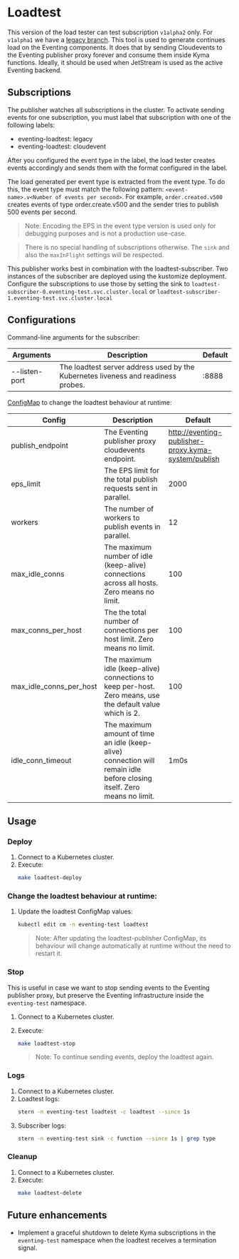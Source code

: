 # Loadtest

This version of the load tester can test subscription `v1alpha2` only. For `v1alpha1` we have a [legacy branch](https://github.com/kyma-project/eventing-tools/tree/loadtest-subscription-v1alpha1).
This tool is used to generate continues load on the Eventing components.
It does that by sending Cloudevents to the Eventing publisher proxy forever and consume them inside Kyma functions.
Ideally, it should be used when JetStream is used as the active Eventing backend.

## Subscriptions

The publisher watches all subscriptions in the cluster.
To activate sending events for one subscription, you must label that subscription with one of the following labels:
- eventing-loadtest: legacy 
- eventing-loadtest: cloudevent

After you configured the event type in the label, the load tester creates events accordingly and sends them with the format configured in the label.

The load generated per event type is extracted from the event type. To do this, the event type must match the following pattern:
`<event-name>.v<Number of events per second>`. For example, `order.created.v500` creates events of type order.create.v500 and the sender tries to publish 500 events per second.

> Note: Encoding the EPS in the event type version is used only for debugging purposes and is not a production use-case.

> There is no special handling of subscriptions otherwise. The `sink` and also the `maxInFlight` settings will be respected.

This publisher works best in combination with the loadtest-subscriber. Two instances of the subscriber are deployed using the kustomize deployment. Configure the subscriptions to use those by setting the sink to `loadtest-subscriber-0.eventing-test.svc.cluster.local` or `loadtest-subscriber-1.eventing-test.svc.cluster.local`

## Configurations

Command-line arguments for the subscriber:

| Arguments | Description                                                                         | Default  |
|-----------|-------------------------------------------------------------------------------------|----------|
| --listen-port      | The loadtest server address used by the Kubernetes liveness and readiness probes. | :8888    |

[ConfigMap](../../resources/loadtest/300-configmap.yaml) to change the loadtest behaviour at runtime:

| Config                  | Description                                                                                                             | Default                                             |
|-------------------------|-------------------------------------------------------------------------------------------------------------------------|-----------------------------------------------------|
| publish_endpoint        | The Eventing publisher proxy cloudevents endpoint.                                                                      | http://eventing-publisher-proxy.kyma-system/publish |
| eps_limit               | The EPS limit for the total publish requests sent in parallel.                                                          | 2000                                                |
| workers                 | The number of workers to publish events in parallel.                                                                    | 12                                                  |
| max_idle_conns          | The maximum number of idle (keep-alive) connections across all hosts. Zero means no limit.                              | 100                                                 |
| max_conns_per_host      | The the total number of connections per host limit. Zero means no limit.                                                | 100                                                 |
| max_idle_conns_per_host | The maximum idle (keep-alive) connections to keep per-host. Zero means, use the default value which is 2.               | 100                                                 |
| idle_conn_timeout       | The maximum amount of time an idle (keep-alive) connection will remain idle before closing itself. Zero means no limit. | 1m0s                                                |



## Usage

### Deploy

1. Connect to a Kubernetes cluster.
2. Execute:
   ```bash
   make loadtest-deploy
   ```

### Change the loadtest behaviour at runtime:

1. Update the loadtest ConfigMap values:
   ```bash
   kubectl edit cm -n eventing-test loadtest
   ```

   > Note: After updating the loadtest-publisher  ConfigMap, its behaviour will change
   > automatically at runtime without the need to restart it.

### Stop

This is useful in case we want to stop sending events to the Eventing publisher proxy, but preserve the Eventing
infrastructure inside the `eventing-test` namespace.

1. Connect to a Kubernetes cluster.
2. Execute:
   ```bash
   make loadtest-stop
   ```

   > Note: To continue sending events, deploy the loadtest again.

### Logs

1. Connect to a Kubernetes cluster.
2. Loadtest logs:
   ```bash
   stern -n eventing-test loadtest -c loadtest --since 1s
   ```
3. Subscriber logs:
   ```bash
   stern -n eventing-test sink -c function --since 1s | grep type
   ```

### Cleanup

1. Connect to a Kubernetes cluster.
2. Execute:
   ```bash
   make loadtest-delete
   ```

## Future enhancements

- Implement a graceful shutdown to delete Kyma subscriptions in the `eventing-test` namespace when the loadtest receives a
  termination signal. 
